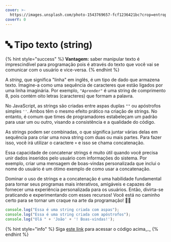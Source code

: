 ```yaml
---
cover: >-
  https://images.unsplash.com/photo-1543769657-fcf1236421bc?crop=entropy&cs=srgb&fm=jpg&ixid=M3wxOTcwMjR8MHwxfHNlYXJjaHwxfHx0ZXh0fGVufDB8fHx8MTY4OTAwMjg1OHww&ixlib=rb-4.0.3&q=85
coverY: 0
---
```


# 🔤 Tipo texto (string)

{% hint style="success" %}
**Vantagem:** saber manipular texto é imprescindível para programação pois é através do texto que você vai se comunicar com o usuário e vice-versa.
{% endhint %}

A _string_, que significa "linha" em inglês, é um tipo de dado que armazena texto. Imagine-a como uma sequência de caracteres que estão ligados por uma linha imaginária. Por exemplo, `"Aprender"` é uma string de comprimento 8, pois contém oito letras (caracteres) que formam a palavra.

No JavaScript, as strings são criadas entre aspas duplas `""` ou apóstrofos simples `''`. Ambos têm o mesmo efeito prático na criação de strings. No entanto, é comum que times de programadores estabeleçam um padrão para usar um ou outro, visando a consistência e a qualidade do código.

As strings podem ser combinadas, o que significa juntar várias delas em sequência para criar uma nova string com duas ou mais partes. Para fazer isso, você irá utilizar o caractere `+` e isso se chama concatenação.

Essa capacidade de concatenar strings é muito útil quando você precisa unir dados inseridos pelo usuário com informações do sistema. Por exemplo, criar uma mensagem de boas-vindas personalizada que inclui o nome do usuário é um ótimo exemplo de como usar a concatenação.

Dominar o uso de strings e a concatenação é uma habilidade fundamental para tornar seus programas mais interativos, amigáveis e capazes de fornecer uma experiência personalizada para os usuários. Então, divirta-se praticando e experimentando com esses recursos! Você está no caminho certo para se tornar um craque na arte da programação! 🚀😄

```javascript
console.log("Essa é uma string criada com aspas");
console.log("Essa é uma string criada com apóstrofos");
console.log("Olá " + 'João' + '! Boas-vindas!');
```

{% hint style="info" %}
Siga [este link](https://coolfee.github.io/#%7B%22autorun%22%3A%221%22%2C%22code%22%3A%22console.log\(%5C%22Essa%20%C3%A9%20uma%20string%20criada%20com%20aspas%5C%22\)%3B%5Cnconsole.log\(%5C%22Essa%20%C3%A9%20uma%20string%20criada%20com%20ap%C3%B3strofos%5C%22\)%3B%5Cnconsole.log\(%5C%22Ol%C3%A1%20%5C%22%20%2B%20'Jo%C3%A3o'%20%2B%20'!%20Boas-vindas!'\)%3B%22%2C%22tests%22%3A%22%3B%22%7D) para acessar o código acima_._
{% endhint %}
